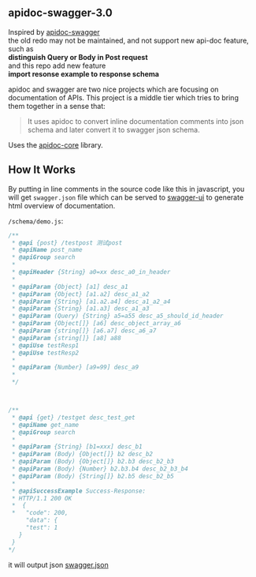 ## apidoc-swagger-3.0


Inspired by [apidoc-swagger](https://github.com/fsbahman/apidoc-swagger)  
the old redo may not be maintained, and not support new api-doc feature,  
such as  
**distinguish Query or Body in Post request**  
and this repo add new feature  
**import resonse example to response schema**



apidoc and swagger are two nice projects which are focusing on documentation of APIs. 
This project is a middle tier which tries to bring them together in a sense that:
> It uses apidoc to convert inline documentation comments into json schema and later convert it to swagger json schema.

Uses the [apidoc-core](https://github.com/apidoc/apidoc-core) library.

## How It Works

By putting in line comments in the source code like this in javascript, you will get `swagger.json` file which can be served to [swagger-ui](https://github.com/swagger-api/swagger-ui) to generate html overview of documentation.

`/schema/demo.js`:
```js
/**
 * @api {post} /testpost 测试post
 * @apiName post_name
 * @apiGroup search
 *
 * @apiHeader {String} a0=xx desc_a0_in_header
 *
 * @apiParam {Object} [a1] desc_a1
 * @apiParam {Object} [a1.a2] desc_a1_a2
 * @apiParam {String} [a1.a2.a4] desc_a1_a2_a4
 * @apiParam {String} [a1.a3] desc_a1_a3
 * @apiParam (Query) {String} a5=a55 desc_a5_should_id_header
 * @apiParam {Object[]} [a6] desc_object_array_a6
 * @apiParam {string[]} [a6.a7] desc_a6_a7
 * @apiParam {string[]} [a8] a88
 * @apiUse testResp1
 * @apiUse testResp2
 *
 * @apiParam {Number} [a9=99] desc_a9
 *
 */



/**
 * @api {get} /testget desc_test_get
 * @apiName get_name
 * @apiGroup search
 *
 * @apiParam {String} [b1=xxx] desc_b1
 * @apiParam (Body) {Object[]} b2 desc_b2
 * @apiParam (Body) {Object[]} b2.b3 desc_b2_b3
 * @apiParam (Body) {Number} b2.b3.b4 desc_b2_b3_b4
 * @apiParam (Body) {String[]} b2.b5 desc_b2_b5
 *
 * @apiSuccessExample Success-Response:
 * HTTP/1.1 200 OK
 *  {
 *   "code": 200,
     "data": {
     "test": 1
   }
 }
*/
```


it will output json [swagger.json](./doc/swagger.json)